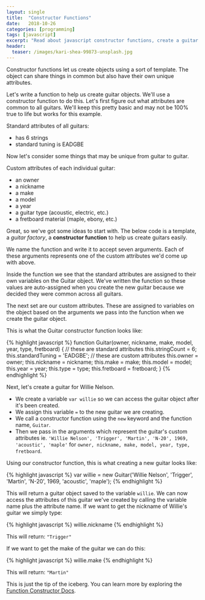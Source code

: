 ```yaml
---
layout: single
title:  "Constructor Functions"
date:   2018-10-26
categories: [programming]
tags: [javascript]
excerpt: "Read about javascript constructor functions, create a guitar factory, and then build a guitar for Willie Nelson."
header:
  teaser: /images/kari-shea-99873-unsplash.jpg
---
```


Constructor functions let us create objects using a sort of template. The object can share things in common but also have their own unique attributes.

Let's write a function to help us create guitar objects. We'll use a constructor function to do this. Let's first figure out what attributes are common to all guitars. We'll keep this pretty basic and may not be 100% true to life but works for this example.

Standard attributes of all guitars:

- has 6 strings
- standard tuning is EADGBE

Now let's consider some things that may be unique from guitar to guitar.

Custom attributes of each individual guitar:

- an owner
- a nickname
- a make
- a model
- a year
- a guitar type (acoustic, electric, etc.)
- a fretboard material (maple, ebony, etc.)

Great, so we've got some ideas to start with. The below code is a template, a *guitar factory*, a **constructor function** to help us create guitars easily.

We name the function and write it to accept seven arguments. Each of these arguments represents one of the custom attributes we'd come up with above.

Inside the function we see that the standard attributes are assigned to their own variables on the Guitar object. We've written the function so these values are auto-assigned when you create the new guitar because we decided they were common across all guitars.

The next set are our custom attributes. These are assigned to variables on the object based on the arguments we pass into the function when we create the guitar object.

This is what the Guitar constructor function looks like:

{% highlight javascript %}
  function Guitar(owner, nickname, make, model, year, type, fretboard) {
    // these are standard attributes
      this.stringCount = 6;
      this.standardTuning = 'EADGBE';
    // these are custom attributes
      this.owner = owner;
      this.nickname = nickname;
      this.make = make;
      this.model = model;
      this.year = year;
      this.type = type;
      this.fretboard = fretboard;
  }
{% endhighlight %}

Next, let's create a guitar for Willie Nelson.

- We create a variable `var willie` so we can access the guitar object after it's been created.
- We assign this variable `=` to the new guitar we are creating.
- We call a constructor function using the `new` keyword and the function name, `Guitar`.
- Then we pass in the arguments which represent the guitar's custom attributes ie. `'Willie Nelson', 'Trigger', 'Martin', 'N-20', 1969, 'acoustic', 'maple'` for `owner, nickname, make, model, year, type, fretboard`.

Using our constructor function, this is what creating a new guitar looks like:

{% highlight javascript %}
  var willie = new Guitar('Willie Nelson', 'Trigger', 'Martin', 'N-20', 1969, 'acoustic', 'maple');
{% endhighlight %}

This will return a guitar object saved to the variable `willie`. We can now access the attributes of this guitar we've created by calling the variable name plus the attribute name. If we want to get the nickname of Willie's guitar we simply type:

{% highlight javascript %}
  willie.nickname
{% endhighlight %}

This will return: `"Trigger"`

If we want to get the make of the guitar we can do this:

{% highlight javascript %}
  willie.make
{% endhighlight %}

This will return: `"Martin"`





This is just the tip of the iceberg. You can learn more by exploring the [Function Constructor Docs](https://developer.mozilla.org/en-US/docs/Web/JavaScript/Reference/Global_Objects/Function).


<!-- Source: [Watch & Code: Constructors, console.log at 4:18. output](https://watchandcode.com/courses/77710/lectures/1600693) -->
